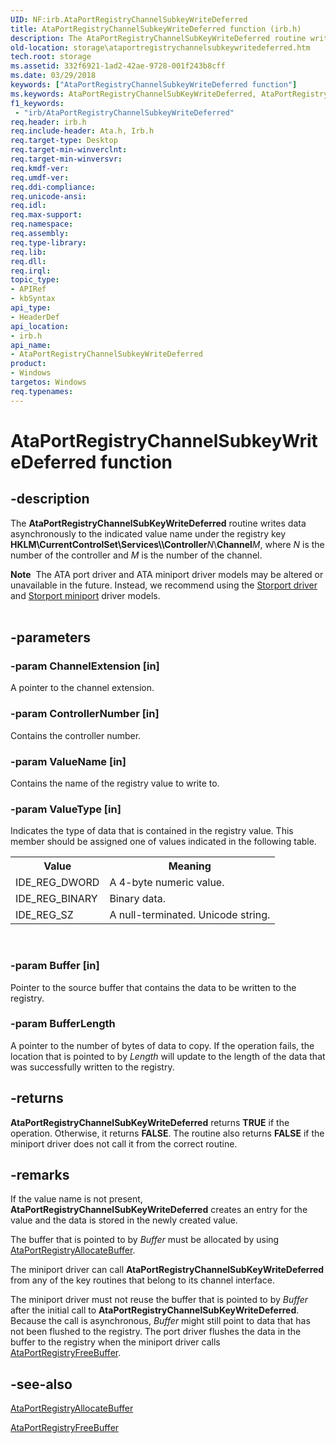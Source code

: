 ```yaml
---
UID: NF:irb.AtaPortRegistryChannelSubkeyWriteDeferred
title: AtaPortRegistryChannelSubkeyWriteDeferred function (irb.h)
description: The AtaPortRegistryChannelSubKeyWriteDeferred routine writes data asynchronously to the indicated value name under the registry key HKLM\CurrentControlSet\Services\<service name>\ControllerN\ChannelM, where N is the number of the controller and M is the number of the channel.Note  The ATA port driver and ATA miniport driver models may be altered or unavailable in the future. Instead, we recommend using the Storport driver and Storport miniport driver models.
old-location: storage\ataportregistrychannelsubkeywritedeferred.htm
tech.root: storage
ms.assetid: 332f6921-1ad2-42ae-9728-001f243b8cff
ms.date: 03/29/2018
keywords: ["AtaPortRegistryChannelSubkeyWriteDeferred function"]
ms.keywords: AtaPortRegistryChannelSubKeyWriteDeferred, AtaPortRegistryChannelSubkeyWriteDeferred, AtaPortRegistryChannelSubkeyWriteDeferred routine [Storage Devices], atartns_ddf14e05-c641-4382-88b4-18abb54e0f17.xml, irb/AtaPortRegistryChannelSubkeyWriteDeferred, storage.ataportregistrychannelsubkeywritedeferred
f1_keywords:
 - "irb/AtaPortRegistryChannelSubkeyWriteDeferred"
req.header: irb.h
req.include-header: Ata.h, Irb.h
req.target-type: Desktop
req.target-min-winverclnt: 
req.target-min-winversvr: 
req.kmdf-ver: 
req.umdf-ver: 
req.ddi-compliance: 
req.unicode-ansi: 
req.idl: 
req.max-support: 
req.namespace: 
req.assembly: 
req.type-library: 
req.lib: 
req.dll: 
req.irql: 
topic_type:
- APIRef
- kbSyntax
api_type:
- HeaderDef
api_location:
- irb.h
api_name:
- AtaPortRegistryChannelSubkeyWriteDeferred
product:
- Windows
targetos: Windows
req.typenames: 
---
```


# AtaPortRegistryChannelSubkeyWriteDeferred function


## -description


The <b>AtaPortRegistryChannelSubKeyWriteDeferred</b> routine writes data asynchronously to the indicated value name under the registry key <b>HKLM\CurrentControlSet\Services\\</b><i><service name></i><b>\Controller</b><i>N</i>\\<b>Channel</b><i>M</i>, where <i>N </i>is the number of the controller and <i>M </i>is the number of the channel.
<div class="alert"><b>Note</b>  The ATA port driver and ATA miniport driver models may be altered or unavailable in the future. Instead, we recommend using the <a href="https://docs.microsoft.com/windows-hardware/drivers/storage/storport-driver">Storport driver</a> and <a href="https://docs.microsoft.com/windows-hardware/drivers/storage/storport-miniport-drivers">Storport miniport</a> driver models.</div><div> </div>

## -parameters




### -param ChannelExtension [in]

A pointer to the channel extension. 


### -param ControllerNumber [in]

Contains the controller number. 


### -param ValueName [in]

Contains the name of the registry value to write to. 


### -param ValueType [in]

Indicates the type of data that is contained in the registry value. This member should be assigned one of values indicated in the following table. 

<table>
<tr>
<th>Value</th>
<th>Meaning</th>
</tr>
<tr>
<td>
IDE_REG_DWORD

</td>
<td>
A 4-byte numeric value. 

</td>
</tr>
<tr>
<td>
IDE_REG_BINARY

</td>
<td>
Binary data. 

</td>
</tr>
<tr>
<td>
IDE_REG_SZ

</td>
<td>
A null-terminated. Unicode string. 

</td>
</tr>
</table>
 


### -param Buffer [in]

Pointer to the source buffer that contains the data to be written to the registry. 


### -param BufferLength

<p>A pointer to the number of bytes of data to copy. If the operation fails, the location that is pointed to by <i>Length</i> will update to the length of the data that was successfully written to the registry.</p>




## -returns



<b>AtaPortRegistryChannelSubKeyWriteDeferred</b> returns <b>TRUE</b> if the operation. Otherwise, it returns <b>FALSE</b>. The routine also returns <b>FALSE</b> if the miniport driver does not call it from the correct routine.




## -remarks



If the value name is not present, <b>AtaPortRegistryChannelSubKeyWriteDeferred</b> creates an entry for the value and the data is stored in the newly created value. 

The buffer that is pointed to by <i>Buffer </i>must be allocated by using <a href="https://docs.microsoft.com/windows-hardware/drivers/ddi/irb/nf-irb-ataportregistryallocatebuffer">AtaPortRegistryAllocateBuffer</a>. 

The miniport driver can call <b>AtaPortRegistryChannelSubKeyWriteDeferred</b> from any of the key routines that belong to its channel interface. 

The miniport driver must not reuse the buffer that is pointed to by <i>Buffer</i> after the initial call to <b>AtaPortRegistryChannelSubKeyWriteDeferred</b>. Because the call is asynchronous, <i>Buffer</i> might still point to data that has not been flushed to the registry. The port driver flushes the data in the buffer to the registry when the miniport driver calls <a href="https://docs.microsoft.com/windows-hardware/drivers/ddi/irb/nf-irb-ataportregistryfreebuffer">AtaPortRegistryFreeBuffer</a>. 




## -see-also




<a href="https://docs.microsoft.com/windows-hardware/drivers/ddi/irb/nf-irb-ataportregistryallocatebuffer">AtaPortRegistryAllocateBuffer</a>



<a href="https://docs.microsoft.com/windows-hardware/drivers/ddi/irb/nf-irb-ataportregistryfreebuffer">AtaPortRegistryFreeBuffer</a>
 

 

